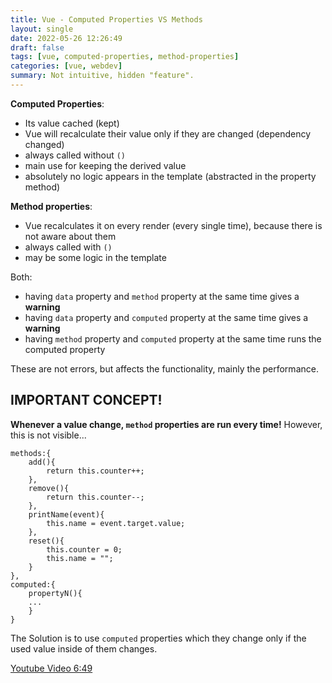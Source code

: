 ```yaml
---
title: Vue - Computed Properties VS Methods
layout: single
date: 2022-05-26 12:26:49
draft: false
tags: [vue, computed-properties, method-properties]
categories: [vue, webdev]
summary: Not intuitive, hidden "feature".
---
```

**Computed Properties**:
* Its value cached (kept)
* Vue will recalculate their value only if they are changed (dependency changed)
* always called without `()`
* main use for keeping the derived value
* absolutely no logic appears in the template (abstracted in the property method)

**Method properties**:
* Vue recalculates it on every render (every single time), because there is not aware about them
* always called with `()`
* may be some logic in the template

Both:
* having `data` property and `method` property at the same time gives a **warning**
* having `data` property and `computed` property at the same time gives a **warning**
* having `method` property and `computed` property at the same time runs the computed property

These are not errors, but affects the functionality, mainly the performance.

## IMPORTANT CONCEPT!

**Whenever a value change, `method` properties are run every time!** However, this is not visible...

```vue
methods:{
    add(){
        return this.counter++;
    },
    remove(){
        return this.counter--;
    },
    printName(event){
        this.name = event.target.value;
    },
    reset(){
        this.counter = 0;
        this.name = "";
    }
},
computed:{
    propertyN(){
    ...
    }
}
```


The Solution is to use `computed` properties which they change only if the used value inside of them changes.

[Youtube Video 6:49](https://youtu.be/O14qJr5sKXo)
